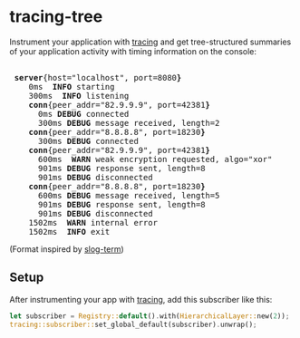 # tracing-tree

Instrument your application with [tracing](https://github.com/tokio-rs/tracing)
and get tree-structured summaries of your application activity with timing
information on the console:

<pre> 
 <b>server</b>{host=&quot;localhost&quot;, port=8080<b>}</b>
    0ms <b> INFO</b> starting
    300ms <b> INFO</b> listening
    <b>conn</b>{peer_addr=&quot;82.9.9.9&quot;, port=42381<b>}</b>
      0ms <b>DEBUG</b> connected
      300ms <b>DEBUG</b> message received, length=2
    <b>conn</b>{peer_addr=&quot;8.8.8.8&quot;, port=18230<b>}</b>
      300ms <b>DEBUG</b> connected
    <b>conn</b>{peer_addr=&quot;82.9.9.9&quot;, port=42381<b>}</b>
      600ms <b> WARN</b> weak encryption requested, algo=&quot;xor&quot;
      901ms <b>DEBUG</b> response sent, length=8
      901ms <b>DEBUG</b> disconnected
    <b>conn</b>{peer_addr=&quot;8.8.8.8&quot;, port=18230<b>}</b>
      600ms <b>DEBUG</b> message received, length=5
      901ms <b>DEBUG</b> response sent, length=8
      901ms <b>DEBUG</b> disconnected
    1502ms <b> WARN</b> internal error
    1502ms <b> INFO</b> exit
</pre>

(Format inspired by [slog-term](https://github.com/slog-rs/slog#terminal-output-example))

## Setup

After instrumenting your app with
[tracing](https://github.com/tokio-rs/tracing), add this subscriber like this:

```rust
let subscriber = Registry::default().with(HierarchicalLayer::new(2));
tracing::subscriber::set_global_default(subscriber).unwrap();
```
